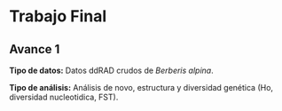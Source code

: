 # Trabajo Final
## Avance 1

**Tipo de datos:** Datos ddRAD crudos de _Berberis alpina_. 

**Tipo de análisis:** Análisis de novo, estructura y diversidad genética (Ho, diversidad nucleotidica, FST).
